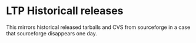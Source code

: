 LTP Historicall releases
========================

This mirrors historical released tarballs and CVS from sourceforge in a case
that sourceforge disappears one day.
